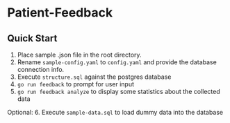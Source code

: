 # Patient-Feedback

## Quick Start

1. Place sample .json file in the root directory.
2. Rename `sample-config.yaml` to `config.yaml` and provide the database connection info.
3. Execute `structure.sql` against the postgres database
4. `go run feedback` to prompt for user input
5. `go run feedback analyze` to display some statistics about the collected data

Optional:
6. Execute `sample-data.sql` to load dummy data into the database
